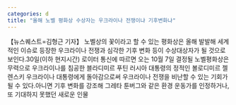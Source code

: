 ```yaml
---
categories: d
title: "올해 노벨 평화상 수상자는 우크라이나 전쟁이냐 기후변화냐"
---
```

【뉴스퀘스트=김형근 기자】 노벨상의 꽃이라고 할 수 있는 평화상은 올해 발발해 세계적인 이슈로 등장한 우크라이나 전쟁과 심각한 기후 변화 등이 수상대상자가 될 것으로 보인다.30일(이하 현지시간) 로이터 통신에 따르면 오는 10월 7일 결정될 노벨평화상은 무력으로 우크라이나를 침공한 블라디미르 푸틴 러시아 대통령의 정적인 볼로디미르 젤렌스키 우크라이나 대통령에게 돌아감으로써 우크라이나 전쟁을 비난할 수 있는 기회가 될 수 있다.아니면 기후 변화를 강조해 그레타 툰버그와 같은 환경 운동가를 인정하거나, 또 기대하지 못했던 새로운 인물